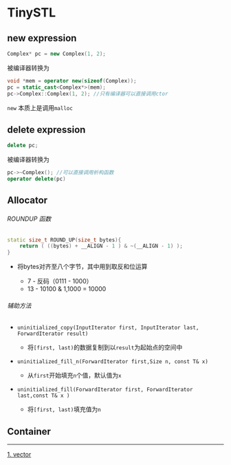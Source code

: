 # TinySTL

## new expression
```c++
Complex* pc = new Complex(1, 2);
```
被编译器转换为

```c++
void *mem = operator new(sizeof(Complex));
pc = static_cast<Complex*>(mem);
pc->Complex::Complex(1, 2); //只有编译器可以直接调用ctor
```
`new` 本质上是调用`malloc`

## delete expression

```c++
delete pc;
```
被编译器转换为
```c++
pc->~Complex(); //可以直接调用析构函数
operator delete(pc)
```


## Allocator

###### ROUNDUP 函数

```c++
static size_t ROUND_UP(size_t bytes){
    return ( ((bytes) + __ALIGN - 1 ) & ~(__ALIGN - 1) );
}
```

- 将bytes对齐至八个字节，其中用到取反和位运算

    - 7 - 反码（0111 - 1000）
    - 13 - 10100 & 1,1000 = 10000
###### 辅助方法

- `uninitialized_copy(InputIterator first, InputIterator last, ForwardIterator result)`
    - 将`[first, last)`的数据复制到以`result`为起始点的空间中

- `uninitialized_fill_n(ForwardIterator first,Size n, const T& x)`
    - 从`first`开始填充`n`个值，默认值为`x`

- `uninitialized_fill(ForwardIterator first, ForwardIterator last,const T& x )`
    - 将`[first, last)`填充值为`n`
    
    
## Container

---

[1.  vector](notes/vector.md)